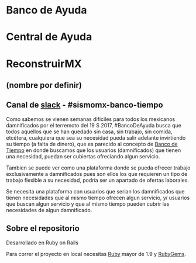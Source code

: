 # Banco de Ayuda
# Central de Ayuda
# ReconstruirMX
## (nombre por definir)

## Canal de [slack](https://codeandomexico.slack.com/) - #sismomx-banco-tiempo

Como sabemos se vienen semanas dificiles para todos los mexicanos damnificados por el terremoto del 19 S 2017, #BancoDeAyuda busca que todos aquellos que se han quedado sin casa, sin trabajo, sin comida, etcétera, cualquiera que sea su necesidad pueda salir adelante invirtiendo su tiempo (a falta de dinero), que es parecido al concepto de [Banco de Tiempo](https://es.wikipedia.org/wiki/Banco_de_tiempo) en donde buscamos que los usuarios (damnificados) que tienen una necesidad, puedan ser cubiertas ofreciando algun servicio.

Tambien se puede ver como una plataforma donde se pueda ofrecer trabajo exclusivamente a damnificados pues son ellos los que requieren un tipo de trabajo flexible a su necesidad, podría ser un apartado de ofertas laborales.

Se necesita una plataforma con usuarios que serian los damnificados que tienen necesidades que al mismo tiempo ofrecen algun servicio, y/ usuarios que buscan algun servicio y que al mismo tiempo pueden cubrir las necesidades de algun damnificado.

## Sobre el repositorio

Desarrollado en Ruby on Rails

Para correr el proyecto en local necesitas
[Ruby](https://www.ruby-lang.org/es/) mayor de 1.9 y
[RubyGems](https://rubygems.org/pages/download/).
